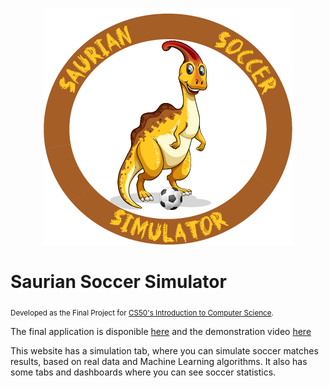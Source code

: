 <p align="center">
  <img src="/static/sss.png" >
</p>

# Saurian Soccer Simulator
<sub>Developed as the Final Project for [CS50's Introduction to Computer Science](https://learning.edx.org/course/course-v1:HarvardX+CS50+X/home).</sub>

The final application is disponible [here](http://saurian-soccer-simulator.herokuapp.com/) and the demonstration video [here](https://www.youtube.com/)

This website has a simulation tab, where you can simulate soccer matches results, based on real data and Machine Learning algorithms. It also has some tabs and dashboards where you can see soccer statistics.


